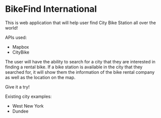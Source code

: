 # BikeFind International

This is web application that will help user find City Bike Station all over the world!

APIs used:
* Mapbox
* CityBike

The user will have the ability to search for a city that they are interested in finding a rental bike. If a bike station is available in the city that they searched for, it will show them the information of the bike rental company as well as the location on the map.

Give it a try!

Existing city examples:
* West New York
* Dundee
